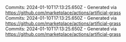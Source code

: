 Commits: 2024-01-10T17:13:25.650Z - Generated via https://github.com/marketplace/actions/artificial-grass
<br>
Commits: 2024-01-10T17:13:25.650Z - Generated via https://github.com/marketplace/actions/artificial-grass
<br>
Commits: 2024-01-10T17:13:25.650Z - Generated via https://github.com/marketplace/actions/artificial-grass
<br>
